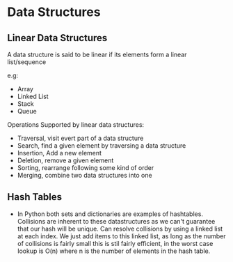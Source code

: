 # Data Structures

## Linear Data Structures

A data structure is said to be linear if its elements form a linear list/sequence

e.g:

- Array
- Linked List
- Stack
- Queue

Operations Supported by linear data structures:

- Traversal, visit evert part of a data structure
- Search, find a given element by traversing a data structure
- Insertion, Add a new element
- Deletion, remove a given element
- Sorting, rearrange following some kind of order
- Merging, combine two data structures into one 


## Hash Tables
- In Python both sets and dictionaries are examples of hashtables. Collisions are inherent to these datastructures
as we can't guarantee that our hash will be unique. Can resolve collisions by using a linked list at each index. We just
add items to this linked list, as long as the number of collisions is fairly small this is stil fairly efficient, in the
worst case lookup is O(n) where n is the number of elements in the hash table.